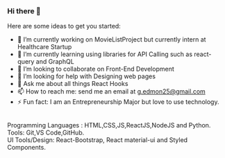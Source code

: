 ### Hi there 👋


Here are some ideas to get you started:

- 🔭 I’m currently working on MovieListProject but currently intern at Healthcare Startup
- 🌱 I’m currently learning using libraries for API Calling such as react-query and GraphQL
- 👯 I’m looking to collaborate on Front-End Development 
- 🤔 I’m looking for help with Designing web pages
- 💬 Ask me about all things React Hooks
- 📫 How to reach me: send me an email at g.edmon25@gmail.com
- ⚡ Fun fact: I am an Entrepreneurship Major but love to use technology.
<br>
Programming Languages : HTML,CSS,JS,ReactJS,NodeJS and Python.
<br>
Tools: Git,VS Code,GitHub.
<br>
UI Tools/Design: React-Bootstrap, React material-ui and Styled Components.




